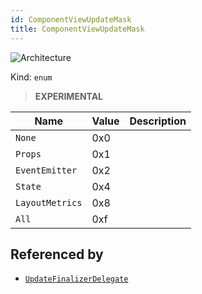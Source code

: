 ```yaml
---
id: ComponentViewUpdateMask
title: ComponentViewUpdateMask
---
```


![Architecture](https://img.shields.io/badge/architecture-new_only-blue)

Kind: `enum`

> **EXPERIMENTAL**

| Name |  Value | Description |
|--|--|--|
|`None` | 0x0  |  |
|`Props` | 0x1  |  |
|`EventEmitter` | 0x2  |  |
|`State` | 0x4  |  |
|`LayoutMetrics` | 0x8  |  |
|`All` | 0xf  |  |

## Referenced by
- [`UpdateFinalizerDelegate`](UpdateFinalizerDelegate)
